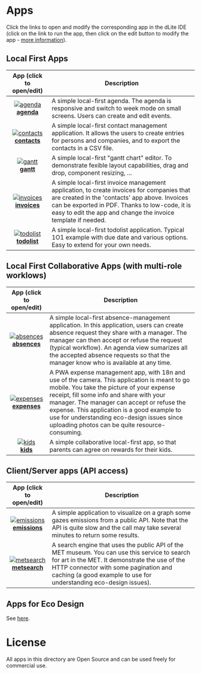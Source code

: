 
# Apps

Click the links to open and modify the corresponding app in the dLite IDE (click on the link to run the app, then click on the edit button to modify the app - [more information](../README.md#getting-started)).

## Local First Apps

| App (click to open/edit)    | Description   |
| :-------------: | ------------- |
| [![agenda](https://img.icons8.com/stickers/100/planner.png)](https://platform.dlite.io/?src=https://raw.githubusercontent.com/cincheo/dlite/main/apps/agenda/agenda.json)<br>**[agenda](https://platform.dlite.io/?src=https://raw.githubusercontent.com/cincheo/dlite/main/apps/agenda/agenda.json)** | A simple local-first agenda. The agenda is responsive and switch to week mode on small screens. Users can create and edit events. |
| [![contacts](https://img.icons8.com/stickers/100/contacts.png)](https://platform.dlite.io/?src=https://raw.githubusercontent.com/cincheo/dlite/main/apps/contacts/contacts.json)<br>**[contacts](https://platform.dlite.io/?src=https://raw.githubusercontent.com/cincheo/dlite/main/apps/contacts/contacts.json)** | A simple local-first contact management application. It allows the users to create entries for persons and companies, and to export the contacts in a CSV file. |
| [![gantt](https://img.icons8.com/stickers/100/gantt-chart.png)](https://platform.dlite.io/?src=https://raw.githubusercontent.com/cincheo/dlite/main/apps/gantt/gantt.json)<br>**[gantt](https://platform.dlite.io/?src=https://raw.githubusercontent.com/cincheo/dlite/main/apps/gantt/gantt.json)** | A simple local-first "gantt chart" editor. To demonstrate fexible layout capabilities, drag and drop, component resizing, ... | 
| [![invoices](https://img.icons8.com/stickers/100/invoice.png)](https://platform.dlite.io/?src=https://raw.githubusercontent.com/cincheo/dlite/main/apps/invoices/invoices.json)<br>**[invoices](https://platform.dlite.io/?src=https://raw.githubusercontent.com/cincheo/dlite/main/apps/invoices/invoices.json)** | A simple local-first invoice management application, to create invoices for companies that are created in the 'contacts' app above. Invoices can be exported in PDF. Thanks to low-code, it is easy to edit the app and change the invoice template if needed. | 
| [![todolist](https://img.icons8.com/stickers/100/todo-list.png)](https://platform.dlite.io/?src=https://raw.githubusercontent.com/cincheo/dlite/main/apps/todolist/todolist.json)<br>**[todolist](https://platform.dlite.io/?src=https://raw.githubusercontent.com/cincheo/dlite/main/apps/todolist/todolist.json)** | A simple local-first todolist application. Typical 1O1 example with due date and various options. Easy to extend for your own needs. | 

## Local First Collaborative Apps (with multi-role worklows)

| App (click to open/edit)    | Description   |
| :-------------: | ------------- |
| [![absences](https://img.icons8.com/stickers/100/sun-lounger.png)](https://platform.dlite.io/?src=https://raw.githubusercontent.com/cincheo/dlite/main/apps/absences/absences.json)<br>**[absences](https://platform.dlite.io/?src=https://raw.githubusercontent.com/cincheo/dlite/main/apps/absences/absences.json)** | A simple local-first absence-management application. In this application, users can create absence request they share with a manager. The manager can then accept or refuse the request (typical workflow). An agenda view sumarizes all the accepted absence requests so that the manager know who is available at any time. | 
| [![expenses](https://img.icons8.com/stickers/100/purchase-order.png)](https://platform.dlite.io/?src=https://raw.githubusercontent.com/cincheo/dlite/main/apps/expenses/expenses.json)<br>**[expenses](https://platform.dlite.io/?src=https://raw.githubusercontent.com/cincheo/dlite/main/apps/expenses/expenses.json)** | A PWA expense management app, with 18n and use of the camera. This application is meant to go mobile. You take the picture of your expense receipt, fill some info and share with your manager. The manager can accept or refuse the expense. This application is a good example to use for understanding eco-design issues since uploading photos can be quite resource-consuming. | 
| [![kids](https://img.icons8.com/stickers/100/prize.png)](https://platform.dlite.io/?src=https://raw.githubusercontent.com/cincheo/dlite/main/apps/kids/kids.json)<br>**[kids](https://platform.dlite.io/?src=https://raw.githubusercontent.com/cincheo/dlite/main/apps/kids/kids.json)** | A simple collaborative local-first app, so that parents can agree on rewards for their kids. |

## Client/Server apps (API access)

| App (click to open/edit)    | Description   |
| :-------------: | ------------- |
| [![emissions](https://img.icons8.com/stickers/100/air-element.png)](https://platform.dlite.io/?src=https://raw.githubusercontent.com/cincheo/dlite/main/apps/emissions/emissions.json)<br>**[emissions](https://platform.dlite.io/?src=https://raw.githubusercontent.com/cincheo/dlite/main/apps/emissions/emissions.json)** | A simple application to visualize on a graph some gazes emissions from a public API. Note that the API is quite slow and the call may take several minutes to return some results. |
| [![metsearch](https://img.icons8.com/stickers/100/museum.png)](https://platform.dlite.io/?src=https://raw.githubusercontent.com/cincheo/dlite/main/apps/metsearch/metsearch.json)<br>**[metsearch](https://platform.dlite.io/?src=https://raw.githubusercontent.com/cincheo/dlite/main/apps/metsearch/metsearch.json)** | A search engine that uses the public API of the MET museum. You can use this service to search for art in the MET. It demonstrate the use of the HTTP connector with some pagination and caching (a good example to use for understanding eco-design issues). | 


## Apps for Eco Design

See [here](../eco-design/README.md).

# License

All apps in this directory are Open Source and can be used freely for commercial use.
